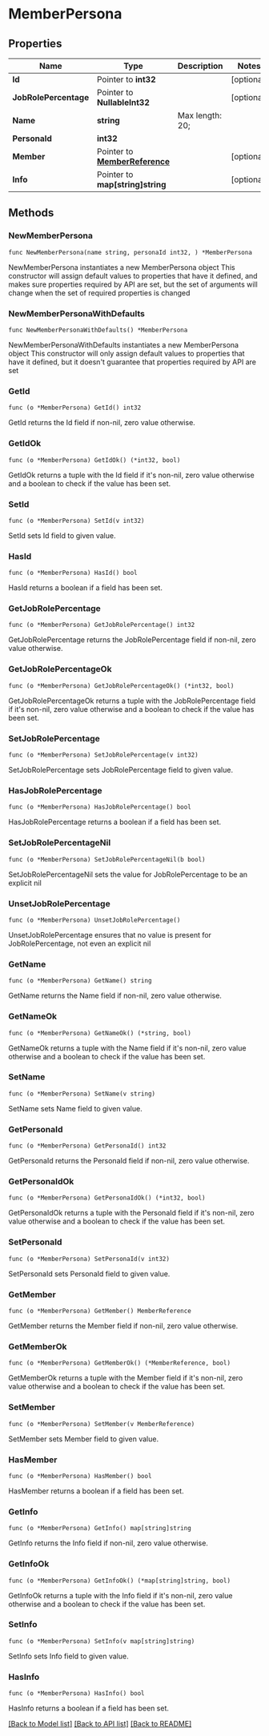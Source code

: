 # MemberPersona

## Properties

Name | Type | Description | Notes
------------ | ------------- | ------------- | -------------
**Id** | Pointer to **int32** |  | [optional] 
**JobRolePercentage** | Pointer to **NullableInt32** |  | [optional] 
**Name** | **string** |  Max length: 20; | 
**PersonaId** | **int32** |  | 
**Member** | Pointer to [**MemberReference**](MemberReference.md) |  | [optional] 
**Info** | Pointer to **map[string]string** |  | [optional] 

## Methods

### NewMemberPersona

`func NewMemberPersona(name string, personaId int32, ) *MemberPersona`

NewMemberPersona instantiates a new MemberPersona object
This constructor will assign default values to properties that have it defined,
and makes sure properties required by API are set, but the set of arguments
will change when the set of required properties is changed

### NewMemberPersonaWithDefaults

`func NewMemberPersonaWithDefaults() *MemberPersona`

NewMemberPersonaWithDefaults instantiates a new MemberPersona object
This constructor will only assign default values to properties that have it defined,
but it doesn't guarantee that properties required by API are set

### GetId

`func (o *MemberPersona) GetId() int32`

GetId returns the Id field if non-nil, zero value otherwise.

### GetIdOk

`func (o *MemberPersona) GetIdOk() (*int32, bool)`

GetIdOk returns a tuple with the Id field if it's non-nil, zero value otherwise
and a boolean to check if the value has been set.

### SetId

`func (o *MemberPersona) SetId(v int32)`

SetId sets Id field to given value.

### HasId

`func (o *MemberPersona) HasId() bool`

HasId returns a boolean if a field has been set.

### GetJobRolePercentage

`func (o *MemberPersona) GetJobRolePercentage() int32`

GetJobRolePercentage returns the JobRolePercentage field if non-nil, zero value otherwise.

### GetJobRolePercentageOk

`func (o *MemberPersona) GetJobRolePercentageOk() (*int32, bool)`

GetJobRolePercentageOk returns a tuple with the JobRolePercentage field if it's non-nil, zero value otherwise
and a boolean to check if the value has been set.

### SetJobRolePercentage

`func (o *MemberPersona) SetJobRolePercentage(v int32)`

SetJobRolePercentage sets JobRolePercentage field to given value.

### HasJobRolePercentage

`func (o *MemberPersona) HasJobRolePercentage() bool`

HasJobRolePercentage returns a boolean if a field has been set.

### SetJobRolePercentageNil

`func (o *MemberPersona) SetJobRolePercentageNil(b bool)`

 SetJobRolePercentageNil sets the value for JobRolePercentage to be an explicit nil

### UnsetJobRolePercentage
`func (o *MemberPersona) UnsetJobRolePercentage()`

UnsetJobRolePercentage ensures that no value is present for JobRolePercentage, not even an explicit nil
### GetName

`func (o *MemberPersona) GetName() string`

GetName returns the Name field if non-nil, zero value otherwise.

### GetNameOk

`func (o *MemberPersona) GetNameOk() (*string, bool)`

GetNameOk returns a tuple with the Name field if it's non-nil, zero value otherwise
and a boolean to check if the value has been set.

### SetName

`func (o *MemberPersona) SetName(v string)`

SetName sets Name field to given value.


### GetPersonaId

`func (o *MemberPersona) GetPersonaId() int32`

GetPersonaId returns the PersonaId field if non-nil, zero value otherwise.

### GetPersonaIdOk

`func (o *MemberPersona) GetPersonaIdOk() (*int32, bool)`

GetPersonaIdOk returns a tuple with the PersonaId field if it's non-nil, zero value otherwise
and a boolean to check if the value has been set.

### SetPersonaId

`func (o *MemberPersona) SetPersonaId(v int32)`

SetPersonaId sets PersonaId field to given value.


### GetMember

`func (o *MemberPersona) GetMember() MemberReference`

GetMember returns the Member field if non-nil, zero value otherwise.

### GetMemberOk

`func (o *MemberPersona) GetMemberOk() (*MemberReference, bool)`

GetMemberOk returns a tuple with the Member field if it's non-nil, zero value otherwise
and a boolean to check if the value has been set.

### SetMember

`func (o *MemberPersona) SetMember(v MemberReference)`

SetMember sets Member field to given value.

### HasMember

`func (o *MemberPersona) HasMember() bool`

HasMember returns a boolean if a field has been set.

### GetInfo

`func (o *MemberPersona) GetInfo() map[string]string`

GetInfo returns the Info field if non-nil, zero value otherwise.

### GetInfoOk

`func (o *MemberPersona) GetInfoOk() (*map[string]string, bool)`

GetInfoOk returns a tuple with the Info field if it's non-nil, zero value otherwise
and a boolean to check if the value has been set.

### SetInfo

`func (o *MemberPersona) SetInfo(v map[string]string)`

SetInfo sets Info field to given value.

### HasInfo

`func (o *MemberPersona) HasInfo() bool`

HasInfo returns a boolean if a field has been set.


[[Back to Model list]](../README.md#documentation-for-models) [[Back to API list]](../README.md#documentation-for-api-endpoints) [[Back to README]](../README.md)


